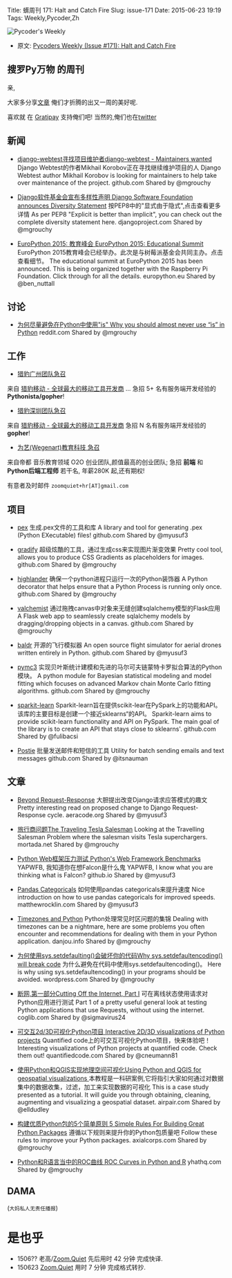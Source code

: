 Title: 蠎周刊 171: Halt and Catch Fire
Slug: issue-171
Date: 2015-06-23 19:19
Tags: Weekly,Pycoder,Zh 


![Pycoder's Weekly](https://gallery.mailchimp.com/9735795484d2e4c204da82a29/images/Image_202014_01_22_20at_2010.45.04_20AM9789bf.png)


- 原文: [Pycoders Weekly (Issue #171): Halt and Catch Fire](http://us4.campaign-archive2.com/?u=9735795484d2e4c204da82a29&id=dbc3fc6066&e=889f3f6a05)

##  搜罗Py万物 的周刊

亲,


大家多分享[文章](http://pycoders.com/submissions/) 
俺们才折腾的出又一周的美好呢.

喜欢就
在 [Gratipay](https://www.gratipay.com/PycodersWeekly)
支持俺们吧!
当然的,俺们也在[twitter](http://www.twitter.com/pycoders)


## 新闻
- [django-webtest寻找项目维护者django-webtest - Maintainers wanted](https://github.com/kmike/django-webtest/issues/36)
Django Webtest的作者Mikhail Korobov正在寻找继续维护项目的人
Django Webtest author Mikhail Korobov is looking for maintainers to help take over maintenance of the project. 
github.com
Shared by @mgrouchy
 

- [Django软件基金会宣布多样性声明 Django Software Foundation announces Diversity Statement](https://www.djangoproject.com/weblog/2015/jun/16/django-software-foundation-announces-diversity-sta/) 
按PEP8中的"显式由于隐式",点击查看更多详情
As per PEP8 "Explicit is better than implicit", you can check out the complete diversity statement here.
djangoproject.com
Shared by @mgrouchy
 

- [EuroPython 2015: 教育峰会 EuroPython 2015: Educational Summit](http://blog.europython.eu/post/121091940532/europython-2015-educational-summit) 
EuroPython 2015教育峰会已经举办。此次是与树莓派基金会共同主办。点击查看细节。
The educational summit at EuroPython 2015 has been announced. This is being organized together with the Raspberry Pi Foundation. Click through for all the details. 
europython.eu
Shared by @ben_nuttall

## 讨论
- [为何尽量避免在Python中使用"is" Why you should almost never use “is” in Python](http://www.reddit.com/r/Python/comments/3a2jlj/why_you_should_almost_never_use_is_in_python/) 
reddit.com
Shared by @mgrouchy


## 工作
- [猎豹广州团队急召](https://github.com/cheetahmobile/CMBM/wiki/BmGzHr)

来自 [猎豹移动 - 全球最大的移动工具开发商](http://www.cmcm.com/zh-cn/cm-backup/) ...
急招 5+ 名有服务端开发经验的 **Pythonista/gopher**!

- [猎豹深圳团队急召](https://github.com/cheetahmobile/CMBM/wiki/BmSzHr)

来自 [猎豹移动 - 全球最大的移动工具开发商](http://www.cmcm.com/zh-cn/cm-backup/) 
急招 N 名有服务端开发经验的 **gopher**!

- [为艺(Wegenart)教育科技 急召](https://github.com/ZoomQuiet/zoomquiet/wiki/Hr4Wegenart)

来自帝都 音乐教育领域 O2O 创业团队,颜值最高的创业团队;
急招 **前端** 和 **Python后端工程师** 若干名, 年薪280K 起,还有期权!

有意者及时邮件 `zoomquiet+hr[AT]gmail.com`



## 项目
- [pex](https://github.com/pantsbuild/pex) 
生成.pex文件的工具和库
A library and tool for generating .pex (Python EXecutable) files!
github.com
Shared by @myusuf3
 

- [gradify](https://github.com/fraser-hemp/gradify) 
超级炫酷的工具，通过生成css来实现图片渐变效果
Pretty cool tool, allows you to produce CSS Gradients as placeholders for images. 
github.com
Shared by @mgrouchy
 

- [highlander](https://github.com/chriscannon/highlander)
确保一个python进程只运行一次的Python装饰器
A Python decorator that helps ensure that a Python Process is running only once. 
github.com
Shared by @mgrouchy
 

- [valchemist](https://github.com/prahladyeri/valchemist)
通过拖拽canvas中对象来无缝创建sqlalchemy模型的Flask应用
A Flask web app to seamlessly create sqlalchemy models by dragging/dropping objects in a canvas.
github.com
Shared by @mgrouchy
 

- [baldr](https://github.com/motet/baldr) 
开源的飞行模拟器
An open source flight simulator for aerial drones written entirely in Python.
github.com
Shared by @myusuf3
 

- [pymc3](https://github.com/pymc-devs/pymc3) 
实现贝叶斯统计建模和先进的马尔可夫链蒙特卡罗拟合算法的Python模块。
A python module for Bayesian statistical modeling and model fitting which focuses on advanced Markov chain Monte Carlo fitting algorithms. 
github.com
Shared by @mgrouchy
 

- [sparkit-learn](https://github.com/lensacom/sparkit-learn) 
Sparkit-learn旨在提供scikit-lear在PySpark上的功能和API。该库的主要目标是创建一个接近sklearns“的API。
Sparkit-learn aims to provide scikit-learn functionality and API on PySpark. The main goal of the library is to create an API that stays close to sklearns'.
github.com
Shared by @fulibacsi
 

- [Postie](https://github.com/itsnauman/Postie) 
批量发送邮件和短信的工具
Utility for batch sending emails and text messages
github.com
Shared by @itsnauman
 
## 文章
- [Beyond Request-Response](http://www.aeracode.org/2015/6/17/beyond-request-response/) 
大胆提出改变Django请求应答模式的趣文
Pretty interesting read on proposed change to Django Request-Response cycle.
aeracode.org
Shared by @myusuf3
 
- [旅行商问题The Traveling Tesla Salesman](http://mortada.net/drafts/the-traveling-tesla-salesman.html) 
Looking at the Travelling Salesman Problem where the salesman visits Tesla superchargers. 
mortada.net
Shared by @mgrouchy
 

- [Python Web框架压力测试 Python's Web Framework Benchmarks](http://klen.github.io/py-frameworks-bench/) 
YAPWFB, 我知道你在想Falcon是什么鬼
YAPWFB, I know what you are thinking what is Falcon?
github.io
Shared by @myusuf3
 

- [Pandas Categoricals](http://matthewrocklin.com/blog/work/2015/06/18/Categoricals/) 
如何使用pandas categoricals来提升速度
Nice introduction on how to use pandas categoricals for improved speeds.
matthewrocklin.com
Shared by @myusuf3
 

- [Timezones and Python](https://julien.danjou.info/blog/2015/python-and-timezones) 
Python处理常见时区问题的集锦
Dealing with timezones can be a nightmare, here are some problems you often encounter and recommendations for dealing with them in your Python application. 
danjou.info
Shared by @mgrouchy
 

- [为何使用sys.setdefaulting()会破坏你的代码Why sys.setdefaultencoding() will break code](https://anonbadger.wordpress.com/2015/06/16/why-sys-setdefaultencoding-will-break-code/) 
为什么避免在代码中使用sys.setdefaultencoding()。
Here is why using sys.setdefaultencoding() in your programs should be avoided.
wordpress.com
Shared by @mgrouchy
 

- [断网,第一部分Cutting Off the Internet, Part I](http://www.coglib.com/~icordasc/blog/2015/06/cutting-off-the-internet-part-i.html) 
可在离线状态使用请求对Python应用进行测试
Part 1 of a pretty useful general look at testing Python applications that use Requests, without using the internet. 
coglib.com
Shared by @sigmavirus24
 

- [可交互2d/3D可视化Python项目 Interactive 2D/3D visualizations of Python projects](https://www.quantifiedcode.com/app/code-is-beautiful)
Quantified code上的可交互可视化Python项目，快来体验吧！
Interesting visualizations of Python projects at quantified code. Check them out!
quantifiedcode.com
Shared by @cneumann81
 

- [使用Python和QGIS实现地理空间可视化Using Python and QGIS for geospatial visualizations ](https://www.airpair.com/python/posts/using-python-and-qgis-for-geospatial-visualization)
本教程是一科研案例,它将指引大家如何通过对数据集中的数据收集，过滤，加工来实现数据的可视化
This is a case study presented as a tutorial. It will guide you through obtaining, cleaning, augmenting and visualizing a geospatial dataset.
airpair.com
Shared by @elldudley
 

- [构建优质Python包的5个简单原则 5 Simple Rules For Building Great Python Packages](http://axialcorps.com/2013/08/29/5-simple-rules-for-building-great-python-packages/) 
遵循以下规则来提升你的Python包质量吧
Follow these rules to improve your Python packages. 
axialcorps.com
Shared by @mgrouchy
 

- [Python和R语言当中的ROC曲线 ROC Curves in Python and R](http://blog.yhathq.com/posts/roc-curves.html) 
yhathq.com
Shared by @mgrouchy
 
## DAMA
(`大妈私人无责任播报`)

# 是也乎

- 1506?? 老高/[Zoom.Quiet](http://zoomquiet.org/) 先后用时 42 分钟 完成快译.
- 150623 [Zoom.Quiet](http://zoomquiet.org/) 用时 7 分钟 完成格式转抄.

